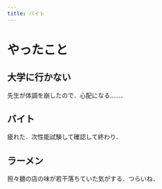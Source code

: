 ```yaml
---
title: バイト
---
```


# やったこと

## 大学に行かない

先生が体調を崩したので．心配になる……．

## バイト

疲れた．次性能試験して確認して終わり．

## ラーメン

担々麺の店の味が若干落ちていた気がする．つらいね．
